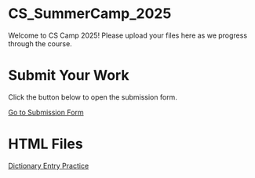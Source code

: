 # CS_SummerCamp_2025
Welcome to CS Camp 2025! Please upload your files here as we progress through the course.
<!DOCTYPE html>
<html>
  <head>

  </head>
  <body>
    <h1>Submit Your Work</h1>
    <p>Click the button below to open the submission form.</p>
    <a href="https://forms.gle/QGMXu5kbdQKqm99p6" target="_blank">Go to Submission Form</a>
  <h1>HTML Files</h1>
    <a href="https://github.com/Mburdick123/CS_SummerCamp_2025/blob/main/DictionaryPracticeTemplate.html" target="_blank">Dictionary Entry Practice</a>
  </body>
</html>
